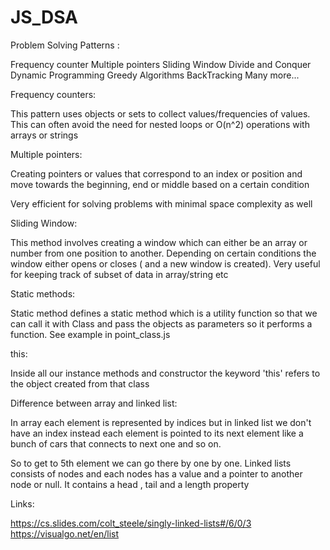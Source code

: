 # JS_DSA

Problem Solving Patterns :

Frequency counter
Multiple pointers
Sliding Window 
Divide and Conquer
Dynamic Programming
Greedy Algorithms 
BackTracking
Many more...

Frequency counters:

This pattern uses objects or sets to collect values/frequencies of values.
This can often avoid the need for nested loops or O(n^2) operations with arrays or strings

Multiple pointers:

Creating pointers or values that correspond to an index or position and move towards the beginning, end or middle based on a certain condition

Very efficient for solving problems with minimal space complexity as well

Sliding Window: 

This method involves creating a window which can either be an array or number from one position to another. Depending on certain conditions the window either opens or closes ( and a new window is created). Very useful for keeping track of subset of data in array/string etc

Static methods:

Static method defines a static method which is a utility function so that we can call it with Class and pass the objects as parameters so it performs a function. See example in point_class.js

this:

Inside all our instance methods and constructor the keyword 'this' refers to the object created from that class

Difference between array and linked list:

In array each element is represented by indices but in linked list we don't have an index instead each element is pointed to its next element like a bunch of cars that connects to next one and so on.

So to get to 5th element we can go there by one by one.  Linked lists consists of nodes and each nodes has a value and a pointer to another node or null. It contains a head , tail and a length property

Links:

https://cs.slides.com/colt_steele/singly-linked-lists#/6/0/3
https://visualgo.net/en/list